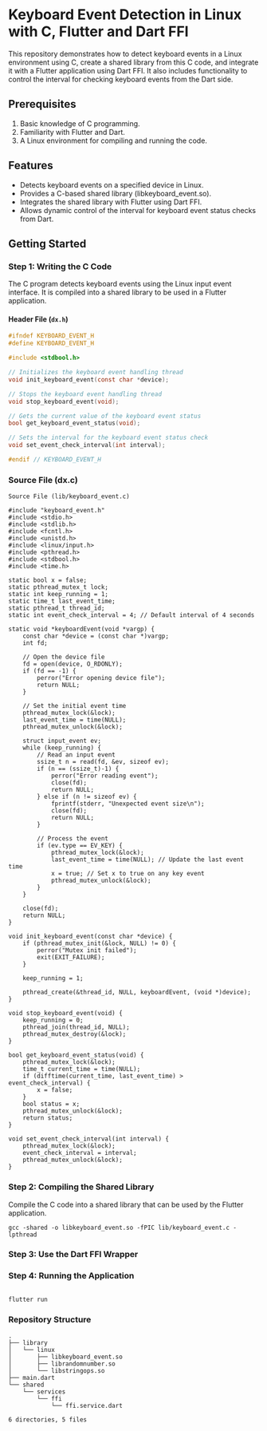 # Keyboard Event Detection in Linux with C, Flutter and Dart FFI

This repository demonstrates how to detect keyboard events in a Linux environment using C, create a shared library from this C code, and integrate it with a Flutter application using Dart FFI. It also includes functionality to control the interval for checking keyboard events from the Dart side.

## Prerequisites

1. Basic knowledge of C programming.
2. Familiarity with Flutter and Dart.
3. A Linux environment for compiling and running the code.

## Features

- Detects keyboard events on a specified device in Linux.
- Provides a C-based shared library (libkeyboard_event.so).
- Integrates the shared library with Flutter using Dart FFI.
- Allows dynamic control of the interval for keyboard event status checks from Dart.

## Getting Started

### Step 1: Writing the C Code

The C program detects keyboard events using the Linux input event interface. It is compiled into a shared library to be used in a Flutter application.


#### Header File (`dx.h`)

```c
#ifndef KEYBOARD_EVENT_H
#define KEYBOARD_EVENT_H

#include <stdbool.h>

// Initializes the keyboard event handling thread
void init_keyboard_event(const char *device);

// Stops the keyboard event handling thread
void stop_keyboard_event(void);

// Gets the current value of the keyboard event status
bool get_keyboard_event_status(void);

// Sets the interval for the keyboard event status check
void set_event_check_interval(int interval);

#endif // KEYBOARD_EVENT_H

```

### Source File (dx.c)


```
Source File (lib/keyboard_event.c)

#include "keyboard_event.h"
#include <stdio.h>
#include <stdlib.h>
#include <fcntl.h>
#include <unistd.h>
#include <linux/input.h>
#include <pthread.h>
#include <stdbool.h>
#include <time.h>

static bool x = false;
static pthread_mutex_t lock;
static int keep_running = 1;
static time_t last_event_time;
static pthread_t thread_id;
static int event_check_interval = 4; // Default interval of 4 seconds

static void *keyboardEvent(void *vargp) {
    const char *device = (const char *)vargp;
    int fd;

    // Open the device file
    fd = open(device, O_RDONLY);
    if (fd == -1) {
        perror("Error opening device file");
        return NULL;
    }

    // Set the initial event time
    pthread_mutex_lock(&lock);
    last_event_time = time(NULL);
    pthread_mutex_unlock(&lock);

    struct input_event ev;
    while (keep_running) {
        // Read an input event
        ssize_t n = read(fd, &ev, sizeof ev);
        if (n == (ssize_t)-1) {
            perror("Error reading event");
            close(fd);
            return NULL;
        } else if (n != sizeof ev) {
            fprintf(stderr, "Unexpected event size\n");
            close(fd);
            return NULL;
        }

        // Process the event
        if (ev.type == EV_KEY) {
            pthread_mutex_lock(&lock);
            last_event_time = time(NULL); // Update the last event time
            x = true; // Set x to true on any key event
            pthread_mutex_unlock(&lock);
        }
    }

    close(fd);
    return NULL;
}

void init_keyboard_event(const char *device) {
    if (pthread_mutex_init(&lock, NULL) != 0) {
        perror("Mutex init failed");
        exit(EXIT_FAILURE);
    }

    keep_running = 1;

    pthread_create(&thread_id, NULL, keyboardEvent, (void *)device);
}

void stop_keyboard_event(void) {
    keep_running = 0;
    pthread_join(thread_id, NULL);
    pthread_mutex_destroy(&lock);
}

bool get_keyboard_event_status(void) {
    pthread_mutex_lock(&lock);
    time_t current_time = time(NULL);
    if (difftime(current_time, last_event_time) > event_check_interval) {
        x = false;
    }
    bool status = x;
    pthread_mutex_unlock(&lock);
    return status;
}

void set_event_check_interval(int interval) {
    pthread_mutex_lock(&lock);
    event_check_interval = interval;
    pthread_mutex_unlock(&lock);
}

```

### Step 2: Compiling the Shared Library

Compile the C code into a shared library that can be used by the Flutter application.

```
gcc -shared -o libkeyboard_event.so -fPIC lib/keyboard_event.c -lpthread
```

### Step 3: Use the Dart FFI Wrapper

### Step 4: Running the Application

```

flutter run
```

### Repository Structure

```
.
├── library
│   └── linux
│       ├── libkeyboard_event.so
│       ├── librandomnumber.so
│       └── libstringops.so
├── main.dart
└── shared
    └── services
        └── ffi
            └── ffi.service.dart

6 directories, 5 files

```
